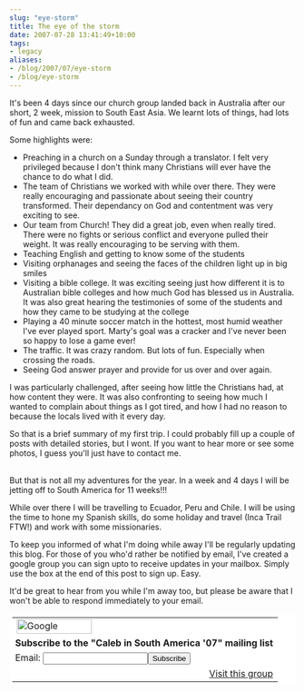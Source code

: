 ```yaml
---
slug: "eye-storm"
title: The eye of the storm
date: 2007-07-28 13:41:49+10:00
tags:
- legacy
aliases:
- /blog/2007/07/eye-storm
- /blog/eye-storm
---
```


It's been 4 days since our church group landed back in Australia after our short, 2 week, mission to South East Asia. We learnt lots of things, had lots of fun and came back exhausted.

Some highlights were:

 - Preaching in a church on a Sunday through a translator. I felt very privileged because I don't think many Christians will ever have the chance to do what I did.
 - The team of Christians we worked with while over there. They were really encouraging and passionate about seeing their country transformed. Their dependancy on God and contentment was very exciting to see.
 - Our team from Church! They did a great job, even when really tired. There were no fights or serious conflict and everyone pulled their weight. It was really encouraging to be serving with them.
 - Teaching English and getting to know some of the students
 - Visiting orphanages and seeing the faces of the children light up in big smiles
 - Visiting a bible college. It was exciting seeing just how different it is to Australian bible colleges and how much God has blessed us in Australia. It was also great hearing the testimonies of some of the students and how they came to be studying at the college
 - Playing a 40 minute soccer match in the hottest, most humid weather I've ever played sport. Marty's goal was a cracker and I've never been so happy to lose a game ever!
 - The traffic. It was crazy random. But lots of fun. Especially when crossing the roads.
 - Seeing God answer prayer and provide for us over and over again.

I was particularly challenged, after seeing how little the Christians had, at how content they were. It was also confronting to seeing how much I wanted to complain about things as I got tired, and how I had no reason to because the locals lived with it every day.

So that is a brief summary of my first trip. I could probably fill up a couple of posts with detailed stories, but I wont. If you want to hear more or see some photos, I guess you'll just have to contact me.

<br/>
But that is not all my adventures for the year. In a week and 4 days I will be jetting off to South America for 11 weeks!!!

While over there I will be travelling to Ecuador, Peru and Chile. I will be using the time to hone my Spanish skills, do some holiday and travel (Inca Trail FTW!) and work with some missionaries.

To keep you informed of what I'm doing while away I'll be regularly updating this blog. For those of you who'd rather be notified by email, I've created a google group you can sign upto to receive updates in your mailbox. Simply use the box at the end of this post to sign up. Easy.

It'd be great to hear from you while I'm away too, but please be aware that I won't be able to respond immediately to your email.

<form action="https://groups.google.com/group/caleb-trip07/boxsubscribe">
<input type="hidden" name="hl" value="en">
<table border="0" style="background-color: #fff; padding: 5px;" cellspacing="0">
<tr><td><img src="https://groups.google.com/groups/img/3/groups_bar.gif" height="26" width="132" alt="Google Groups"></td></tr>
<tr><td style="padding-left: 5px"><b>Subscribe to the "Caleb in South America &#39;07" mailing list</b></td></tr>
<tr><td style="padding-left: 5px;">Email: <input type="text" name="email"><input type="submit" name="sub" value="Subscribe"></td></tr>
<tr><td align="right"><a href="http://groups.google.com/group/caleb-trip07?hl=en">Visit this group</a></td></tr>
</table>
</form>
